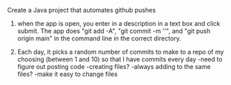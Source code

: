 Create a Java project that automates github pushes 

1. when the app is open, you enter in a description in a text box
and click submit. The app does "git add -A", "git commit -m '<something here>'", and "git push origin main"
in the command line in the correct directory.

2. Each day, it picks a random number of commits to make to a repo of my choosing (between 1 and 10)
so that I have commits every day
-need to figure out posting code
    -creating files?
    -always adding to the same files?
    -make it easy to change files